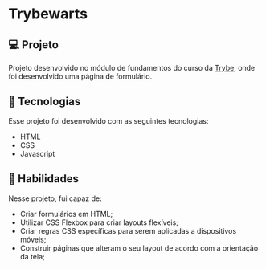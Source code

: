 # Trybewarts

## 💻 Projeto

Projeto desenvolvido no módulo de fundamentos do curso da [Trybe](https://www.betrybe.com/), onde foi desenvolvido uma página de formulário.

## 🚀 Tecnologias
Esse projeto foi desenvolvido com as seguintes tecnologias:

- HTML
- CSS
- Javascript

## 📌 Habilidades

Nesse projeto, fui capaz de:

- Criar formulários em HTML;
- Utilizar CSS Flexbox para criar layouts flexíveis;
- Criar regras CSS específicas para serem aplicadas a dispositivos móveis;
- Construir páginas que alteram o seu layout de acordo com a orientação da tela;
